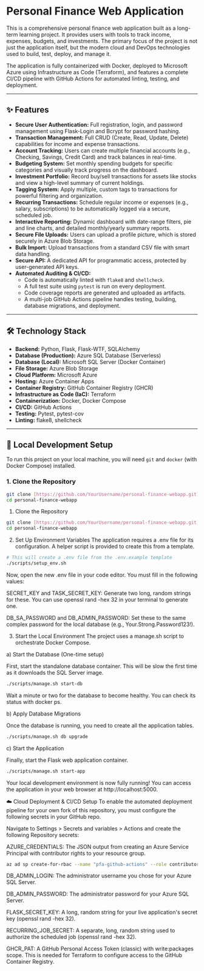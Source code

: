 # Personal Finance Web Application

This is a comprehensive personal finance web application built as a long-term learning project. It provides users with tools to track income, expenses, budgets, and investments. The primary focus of the project is not just the application itself, but the modern cloud and DevOps technologies used to build, test, deploy, and manage it.

The application is fully containerized with Docker, deployed to Microsoft Azure using Infrastructure as Code (Terraform), and features a complete CI/CD pipeline with GitHub Actions for automated linting, testing, and deployment.

---

## ✨ Features

* **Secure User Authentication:** Full registration, login, and password management using Flask-Login and Bcrypt for password hashing.
* **Transaction Management:** Full CRUD (Create, Read, Update, Delete) capabilities for income and expense transactions.
* **Account Tracking:** Users can create multiple financial accounts (e.g., Checking, Savings, Credit Card) and track balances in real-time.
* **Budgeting System:** Set monthly spending budgets for specific categories and visually track progress on the dashboard.
* **Investment Portfolio:** Record buy/sell transactions for assets like stocks and view a high-level summary of current holdings.
* **Tagging System:** Apply multiple, custom tags to transactions for powerful filtering and organization.
* **Recurring Transactions:** Schedule regular income or expenses (e.g., salary, subscriptions) to be automatically logged via a secure, scheduled job.
* **Interactive Reporting:** Dynamic dashboard with date-range filters, pie and line charts, and detailed monthly/yearly summary reports.
* **Secure File Uploads:** Users can upload a profile picture, which is stored securely in Azure Blob Storage.
* **Bulk Import:** Upload transactions from a standard CSV file with smart data handling.
* **Secure API:** A dedicated API for programmatic access, protected by user-generated API keys.
* **Automated Auditing & CI/CD:**
    * Code is automatically linted with `flake8` and `shellcheck`.
    * A full test suite using `pytest` is run on every deployment.
    * Code coverage reports are generated and uploaded as artifacts.
    * A multi-job GitHub Actions pipeline handles testing, building, database migrations, and deployment.

---

## 🛠️ Technology Stack

* **Backend:** Python, Flask, Flask-WTF, SQLAlchemy
* **Database (Production):** Azure SQL Database (Serverless)
* **Database (Local):** Microsoft SQL Server (Docker Container)
* **File Storage:** Azure Blob Storage
* **Cloud Platform:** Microsoft Azure
* **Hosting:** Azure Container Apps
* **Container Registry:** GitHub Container Registry (GHCR)
* **Infrastructure as Code (IaC):** Terraform
* **Containerization:** Docker, Docker Compose
* **CI/CD:** GitHub Actions
* **Testing:** Pytest, pytest-cov
* **Linting:** flake8, shellcheck

---

## 🚀 Local Development Setup

To run this project on your local machine, you will need `git` and `docker` (with Docker Compose) installed.

### 1. Clone the Repository
```bash
git clone [https://github.com/YourUsername/personal-finance-webapp.git](https://github.com/YourUsername/personal-finance-webapp.git)
cd personal-finance-webapp
```

1. Clone the Repository
```bash
git clone [https://github.com/YourUsername/personal-finance-webapp.git](https://github.com/YourUsername/personal-finance-webapp.git)
cd personal-finance-webapp
```
2. Set Up Environment Variables
The application requires a .env file for its configuration. A helper script is provided to create this from a template.
```bash
# This will create a .env file from the .env.example template
./scripts/setup_env.sh
```
Now, open the new .env file in your code editor. You must fill in the following values:

SECRET_KEY and TASK_SECRET_KEY: Generate two long, random strings for these. You can use openssl rand -hex 32 in your terminal to generate one.

DB_SA_PASSWORD and DB_ADMIN_PASSWORD: Set these to the same complex password for the local database (e.g., Your.Strong.Password123!).

3. Start the Local Environment
The project uses a manage.sh script to orchestrate Docker Compose.

a) Start the Database (One-time setup)

First, start the standalone database container. This will be slow the first time as it downloads the SQL Server image.
```bash
./scripts/manage.sh start-db
```
Wait a minute or two for the database to become healthy. You can check its status with docker ps.

b) Apply Database Migrations

Once the database is running, you need to create all the application tables.
```bash
./scripts/manage.sh db upgrade
```
c) Start the Application

Finally, start the Flask web application container.
```bash
./scripts/manage.sh start-app
```
Your local development environment is now fully running! You can access the application in your web browser at http://localhost:5000.

☁️ Cloud Deployment & CI/CD Setup
To enable the automated deployment pipeline for your own fork of this repository, you must configure the following secrets in your GitHub repo.

Navigate to Settings > Secrets and variables > Actions and create the following Repository secrets:

AZURE_CREDENTIALS: The JSON output from creating an Azure Service Principal with contributor rights to your resource group.
```bash
az ad sp create-for-rbac --name "pfa-github-actions" --role contributor --scopes /subscriptions/YOUR_SUBSCRIPTION_ID/resourceGroups/YOUR_RESOURCE_GROUP_NAME --sdk-auth
```
DB_ADMIN_LOGIN: The administrator username you chose for your Azure SQL Server.

DB_ADMIN_PASSWORD: The administrator password for your Azure SQL Server.

FLASK_SECRET_KEY: A long, random string for your live application's secret key (openssl rand -hex 32).

RECURRING_JOB_SECRET: A separate, long, random string used to authorize the scheduled job (openssl rand -hex 32).

GHCR_PAT: A GitHub Personal Access Token (classic) with write:packages scope. This is needed for Terraform to configure access to the GitHub Container Registry.